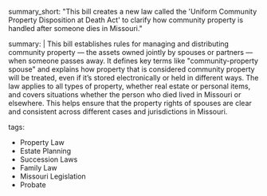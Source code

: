 summary_short: "This bill creates a new law called the 'Uniform Community Property Disposition at Death Act' to clarify how community property is handled after someone dies in Missouri."

summary: |
  This bill establishes rules for managing and distributing community property — the assets owned jointly by spouses or partners — when someone passes away. It defines key terms like "community-property spouse" and explains how property that is considered community property will be treated, even if it’s stored electronically or held in different ways. The law applies to all types of property, whether real estate or personal items, and covers situations whether the person who died lived in Missouri or elsewhere. This helps ensure that the property rights of spouses are clear and consistent across different cases and jurisdictions in Missouri.

tags:
  - Property Law
  - Estate Planning
  - Succession Laws
  - Family Law
  - Missouri Legislation
  - Probate
